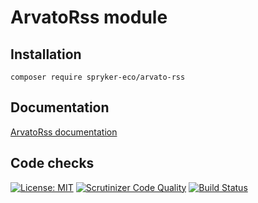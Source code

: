 # ArvatoRss module

## Installation

```
composer require spryker-eco/arvato-rss
```

## Documentation
[ArvatoRss documentation](https://academy.spryker.com/developing_with_spryker/3rd-party_integration/arvatorss/integration_arvato_rss.html)

## Code checks

[![License: MIT](https://img.shields.io/badge/License-MIT-yellow.svg)](https://opensource.org/licenses/MIT)
[![Scrutinizer Code Quality](https://scrutinizer-ci.com/g/spryker-eco/arvato-rss/badges/quality-score.png?b=master)](https://scrutinizer-ci.com/g/spryker-eco/arvato-rss/?branch=master)
[![Build Status](https://scrutinizer-ci.com/g/spryker-eco/arvato-rss/badges/build.png?b=master)](https://scrutinizer-ci.com/g/spryker-eco/arvato-rss/build-status/master)


